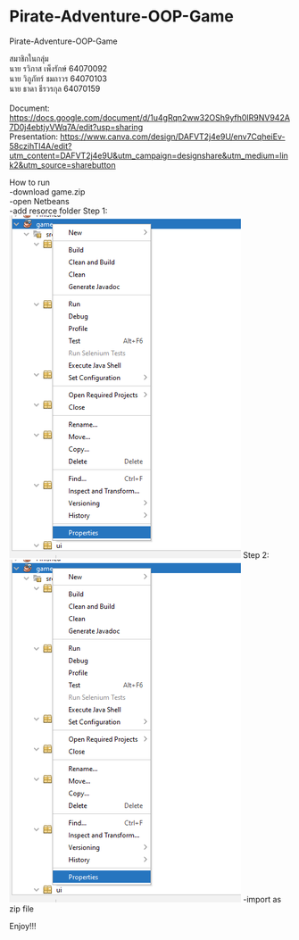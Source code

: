 # Pirate-Adventure-OOP-Game
Pirate-Adventure-OOP-Game 

สมาชิกในกลุ่ม<br>
นาย รวิภาส เพ็งรักษ์ 64070092 <br>
นาย วิภูภัทร์ ชมถาวร 64070103 <br>
นาย ธาดา ธีรวรกุล 64070159<br>
<br>
Document: https://docs.google.com/document/d/1u4gRqn2ww32OSh9yfh0IR9NV942A7D0j4ebtjyVWq7A/edit?usp=sharing<br>
Presentation: https://www.canva.com/design/DAFVT2j4e9U/env7CqheiEv-58czihTI4A/edit?utm_content=DAFVT2j4e9U&utm_campaign=designshare&utm_medium=link2&utm_source=sharebutton<br>

  How to run <br>
  -download game.zip<br>
  -open Netbeans<br>
  -add resorce folder
    Step 1:<br>
    <img src="https://github.com/Wipupat-Chomthaworn/Pirate-Adventure-OOP-Game/blob/017b30e7b86ecaf8fc007aa1521efa4256dc5964/img%20step1.png" alt="Employee data" title="Employee Data title">
    Step 2:<br>
    <img src="https://github.com/Wipupat-Chomthaworn/Pirate-Adventure-OOP-Game/blob/dd2b8748b2bae9fd385559e06d7e8e5951392ad2/image.png" alt="Employee data" title="Employee Data title">
  -import as zip file<br>
  
  Enjoy!!!<br>


